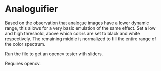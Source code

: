 # Analoguifier
Based on the observation that analogue images have a lower dynamic range, this allows for a very basic emulation of the same effect. Set a low and high threshold, above which colors are set to black and white respectively. The remaining middle is normalized to fill the entire range of the color spectrum.

Run the file to get an opencv tester with sliders.

Requires opencv.